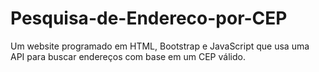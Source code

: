 # Pesquisa-de-Endereco-por-CEP
Um website programado em HTML, Bootstrap e JavaScript que usa uma API para buscar endereços com base em um CEP válido.
